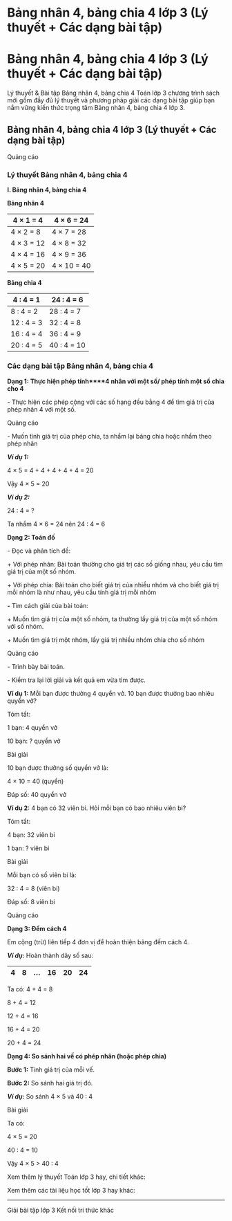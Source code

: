 # Bảng nhân 4, bảng chia 4 lớp 3 (Lý thuyết + Các dạng bài tập)

# Bảng nhân 4, bảng chia 4 lớp 3 (Lý thuyết + Các dạng bài tập)

Lý thuyết & Bài tập Bảng nhân 4, bảng chia 4 Toán lớp 3 chương trình sách mới gồm đầy đủ lý thuyết và phương pháp giải các dạng bài tập giúp bạn nắm vững kiến thức trọng tâm Bảng nhân 4, bảng chia 4 lớp 3.

## Bảng nhân 4, bảng chia 4 lớp 3 (Lý thuyết + Các dạng bài tập)

Quảng cáo

### Lý thuyết Bảng nhân 4, bảng chia 4

**I. Bảng nhân 4, bảng chia 4**

**Bảng nhân 4**

4 × 1 = 4 |  4 × 6 = 24  
---|---  
4 × 2 = 8 |  4 × 7 = 28  
4 × 3 = 12 |  4 × 8 = 32  
4 × 4 = 16 |  4 × 9 = 36  
4 × 5 = 20 |  4 × 10 = 40  
  
**Bảng chia 4**

4 : 4 = 1 |  24 : 4 = 6  
---|---  
8 : 4 = 2 |  28 : 4 = 7  
12 : 4 = 3 |  32 : 4 = 8  
16 : 4 = 4 |  36 : 4 = 9  
20 : 4 = 5 |  40 : 4 = 10  
  
### Các dạng bài tập Bảng nhân 4, bảng chia 4

**Dạng 1: Thực hiện phép tính****4** **nhân với một số/ phép tính một số chia cho 4**

\- Thực hiện các phép cộng với các số hạng đều bằng 4 để tìm giá trị của phép nhân 4 với một số.

Quảng cáo

\- Muốn tính giá trị của phép chia, ta nhẩm lại bảng chia hoặc nhẩm theo phép nhân

**_Ví dụ 1:_**

4 × 5 = 4 + 4 + 4 + 4 + 4 = 20

Vậy 4 × 5 = 20

**_Ví dụ 2:_**

24 : 4 = ?

Ta nhẩm 4 × 6 = 24 nên 24 : 4 = 6

**Dạng 2: Toán đố**

\- Đọc và phân tích đề: 

\+ Với phép nhân: Bài toán thường cho giá trị các số giống nhau, yêu cầu tìm giá trị của một số nhóm.

\+ Với phép chia: Bài toán cho biết giá trị của nhiều nhóm và cho biết giá trị mỗi nhóm là như nhau, yêu cầu tính giá trị mỗi nhóm

**-** Tìm cách giải của bài toán: 

\+ Muốn tìm giá trị của một số nhóm, ta thường lấy giá trị của một số nhóm với số nhóm.

\+ Muốn tìm giá trị một nhóm, lấy giá trị nhiều nhóm chia cho số nhóm

Quảng cáo

\- Trình bày bài toán.

\- Kiểm tra lại lời giải và kết quả em vừa tìm được.

**Ví dụ 1:** Mỗi bạn được thưởng 4 quyển vở. 10 bạn được thưởng bao nhiêu quyển vở?

Tóm tắt: 

1 bạn: 4 quyển vở

10 bạn: ? quyển vở

Bài giải

10 bạn được thưởng số quyển vở là:

4 × 10 = 40 (quyển)

Đáp số: 40 quyển vở

**Ví dụ 2:** 4 bạn có 32 viên bi. Hỏi mỗi bạn có bao nhiêu viên bi?

Tóm tắt:

4 bạn: 32 viên bi

1 bạn: ? viên bi

Bài giải

Mỗi bạn có số viên bi là:

32 : 4 = 8 (viên bi)

Đáp số: 8 viên bi

Quảng cáo

**Dạng 3: Đếm cách 4**

Em cộng (trừ) liên tiếp 4 đơn vị để hoàn thiện bảng đếm cách 4.

**_Ví dụ:_** Hoàn thành dãy số sau:

**4** |  **8** |  **…** |  **16** |  **20** |  **24**  
---|---|---|---|---|---  
  
Ta có: 4 + 4 = 8

8 + 4 = 12

12 + 4 = 16

16 + 4 = 20

20 + 4 = 24

**Dạng 4: So sánh hai vế có phép nhân (hoặc phép chia)**

**Bước 1:** Tính giá trị của mỗi vế.

**Bước 2:** So sánh hai giá trị đó.

**_Ví dụ:_** So sánh 4 × 5 và 40 : 4

Bài giải

Ta có: 

4 × 5 = 20

40 : 4 = 10

Vậy 4 × 5 > 40 : 4

Xem thêm lý thuyết Toán lớp 3 hay, chi tiết khác:

Xem thêm các tài liệu học tốt lớp 3 hay khác:

* * *

Giải bài tập lớp 3 Kết nối tri thức khác
